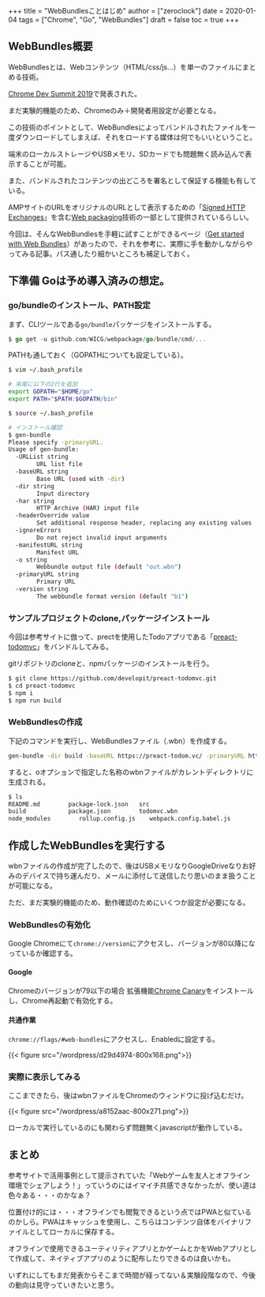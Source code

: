 +++
title = "WebBundlesことはじめ"
author = ["zeroclock"]
date = 2020-01-04
tags = ["Chrome", "Go", "WebBundles"]
draft = false
toc = true
+++
## WebBundles概要

WebBundlesとは、Webコンテンツ（HTML/css/js…）を単一のファイルにまとめる技術。

<!--more-->

[Chrome Dev Summit 2019][1]で発表された。 

まだ実験的機能のため、Chromeのみ＋開発者用設定が必要となる。 

この技術のポイントとして、WebBundlesによってバンドルされたファイルを一度ダウンロードしてしまえば、それをロードする媒体は何でもいいということ。

端末のローカルストレージやUSBメモリ、SDカードでも問題無く読み込んで表示することが可能。

また、バンドルされたコンテンツの出どころを署名として保証する機能も有している。 

AMPサイトのURLをオリジナルのURLとして表示するための「[Signed HTTP Exchanges][2]」を含む[Web packaging][3]技術の一部として提供されているらしい。 

今回は、そんなWebBundlesを手軽に試すことができるページ（[Get started with Web Bundles][4]）があったので、それを参考に、実際に手を動かしながらやってみる記事。パス通したり細かいところも補足しておく。 

## 下準備 Goは予め導入済みの想定。 

### go/bundleのインストール、PATH設定

まず、CLIツールである`go/bundle`パッケージをインストールする。 

```go
$ go get -u github.com/WICG/webpackage/go/bundle/cmd/...
```

PATHも通しておく（GOPATHについても設定している）。 

```bash
$ vim ~/.bash_profile

# 末尾に以下の2行を追加
export GOPATH="$HOME/go"
export PATH="$PATH:$GOPATH/bin"

$ source ~/.bash_profile

# インストール確認
$ gen-bundle
Please specify -primaryURL.
Usage of gen-bundle:
  -URLList string
        URL list file
  -baseURL string
        Base URL (used with -dir)
  -dir string
        Input directory
  -har string
        HTTP Archive (HAR) input file
  -headerOverride value
        Set additional response header, replacing any existing values
  -ignoreErrors
        Do not reject invalid input arguments
  -manifestURL string
        Manifest URL
  -o string
        Webbundle output file (default "out.wbn")
  -primaryURL string
        Primary URL
  -version string
        The webbundle format version (default "b1")
```

### サンプルプロジェクトのclone,パッケージインストール

今回は参考サイトに倣って、prectを使用したTodoアプリである「[preact-todomvc][5]」をバンドルしてみる。

gitリポジトリのcloneと、npmパッケージのインストールを行う。 

```bash
$ git clone https://github.com/developit/preact-todomvc.git
$ cd preact-todomvc
$ npm i
$ npm run build
```

### WebBundlesの作成

下記のコマンドを実行し、WebBundlesファイル（.wbn）を作成する。 

```bash
gen-bundle -dir build -baseURL https://preact-todom.vc/ -primaryURL https://preact-todom.vc/ -o todomvc.wbn
```

すると、oオプションで指定した名称のwbnファイルがカレントディレクトリに生成される。 

```bash
$ ls
README.md        package-lock.json   src
build            package.json        todomvc.wbn
node_modules        rollup.config.js    webpack.config.babel.js
```

## 作成したWebBundlesを実行する

wbnファイルの作成が完了したので、後はUSBメモリなりGoogleDriveなりお好みのデバイスで持ち運んだり、メールに添付して送信したり思いのまま扱うことが可能になる。

ただ、まだ実験的機能のため、動作確認のためにいくつか設定が必要になる。 

### WebBundlesの有効化

Google Chromeにて`chrome://version`にアクセスし、バージョンが80以降になっているか確認する。 

#### Google

Chromeのバージョンが79以下の場合 拡張機能[Chrome Canary][6]をインストールし、Chrome再起動で有効化する。 

#### 共通作業

`chrome://flags/#web-bundles`にアクセスし、Enabledに設定する。

{{< figure src="/wordpress/d29d4974-800x168.png">}}

### 実際に表示してみる

ここまできたら、後はwbnファイルをChromeのウィンドウに投げ込むだけ。

{{< figure src="/wordpress/a8152aac-800x271.png">}}

ローカルで実行しているのにも関わらず問題無くjavascriptが動作している。 

## まとめ

参考サイトで活用事例として提示されていた「Webゲームを友人とオフライン環境でシェアしよう！」っていうのにはイマイチ共感できなかったが、使い道は色々ある・・・のかなぁ？ 

位置付け的には・・・オフラインでも閲覧できるという点ではPWAと似ているのかしら。PWAはキャッシュを使用し、こちらはコンテンツ自体をバイナリファイルとしてローカルに保存する。 

オフラインで使用できるユーティリティアプリとかゲームとかをWebアプリとして作成して、ネイティブアプリのように配布したりできるのは良いかも。 

いずれにしてもまだ発表からそこまで時間が経ってない＆実験段階なので、今後の動向は見守っていきたいと思う。

 [1]: https://developer.chrome.com/devsummit/
 [2]: https://developers.google.com/web/updates/2018/11/signed-exchanges
 [3]: https://github.com/WICG/webpackage
 [4]: https://web.dev/web-bundles/
 [5]: https://github.com/developit/preact-todomvc.git
 [6]: https://www.google.com/chrome/canary/